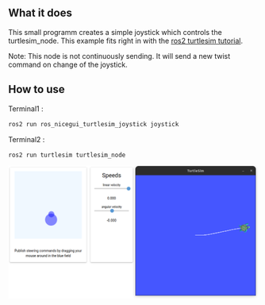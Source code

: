 ## What it does
This small programm creates a simple joystick which controls the turtlesim_node. This example fits right in with the [ros2 turtlesim tutorial](https://docs.ros.org/en/humble/Tutorials/Beginner-CLI-Tools/Introducing-Turtlesim/Introducing-Turtlesim.html).

Note: This node is not continuously sending. It will send a new twist command on change of the joystick.


## How to use

Terminal1 :
```bash
ros2 run ros_nicegui_turtlesim_joystick joystick 
```

Terminal2 :
```bash
ros2 run turtlesim turtlesim_node 
```

<img src="example.png" width="850">
